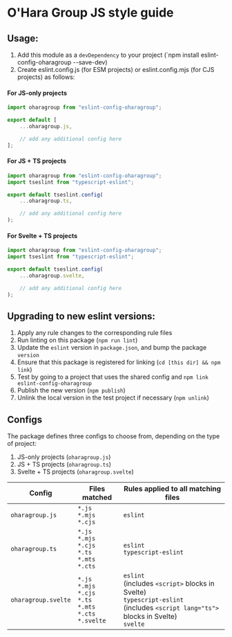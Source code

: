 # O'Hara Group JS style guide

## Usage:

1. Add this module as a `devDependency` to your project (`npm install eslint-config-oharagroup --save-dev)
2. Create eslint.config.js (for ESM projects) or eslint.config.mjs (for CJS projects) as follows:

#### For JS-only projects

```js
import oharagroup from "eslint-config-oharagroup";

export default [
	...oharagroup.js,

	// add any additional config here
];
```

#### For JS + TS projects

```js
import oharagroup from "eslint-config-oharagroup";
import tseslint from "typescript-eslint";

export default tseslint.config(
	...oharagroup.ts,

	// add any additional config here
);
```

#### For Svelte + TS projects

```js
import oharagroup from "eslint-config-oharagroup";
import tseslint from "typescript-eslint";

export default tseslint.config(
	...oharagroup.svelte,

	// add any additional config here
);
```

## Upgrading to new eslint versions:

1. Apply any rule changes to the corresponding rule files
2. Run linting on this package (`npm run lint`)
3. Update the `eslint` version in `package.json`, and bump the package `version`
4. Ensure that this package is registered for linking (`cd [this dir] && npm link`)
5. Test by going to a project that uses the shared config and `npm link eslint-config-oharagroup`
6. Publish the new version (`npm publish`)
7. Unlink the local version in the test project if necessary (`npm unlink`)

## Configs

The package defines three configs to choose from, depending on the type of project:

1. JS-only projects (`oharagroup.js`)
2. JS + TS projects (`oharagroup.ts`)
3. Svelte + TS projects (`oharagroup.svelte`)

| Config              | Files matched                                                              | Rules applied to all matching files                                                                                                       |
| ------------------- | -------------------------------------------------------------------------- | ----------------------------------------------------------------------------------------------------------------------------------------- |
| `oharagroup.js`     | `*.js`<br>`*.mjs`<br>`*.cjs`                                               | `eslint`                                                                                                                                  |
| `oharagroup.ts`     | `*.js`<br>`*.mjs`<br>`*.cjs`<br>`*.ts`<br>`*.mts`<br>`*.cts`               | `eslint`<br>`typescript-eslint`                                                                                                           |
| `oharagroup.svelte` | `*.js`<br>`*.mjs`<br>`*.cjs`<br>`*.ts`<br>`*.mts`<br>`*.cts`<br>`*.svelte` | `eslint`<br>(includes `<script>` blocks in Svelte)<br>`typescript-eslint`<br>(includes `<script lang="ts">` blocks in Svelte)<br>`svelte` |
